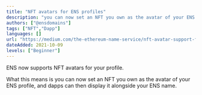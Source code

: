 ```yaml
---
title: "NFT avatars for ENS profiles"
description: "you can now set an NFT you own as the avatar of your ENS profile, and dapps can then display it alongside your ENS name."
authors: ["@ensdomains"]
tags: ["NFT","Dapp"]
languages: []
url: "https://medium.com/the-ethereum-name-service/nft-avatar-support-for-ens-profiles-bd4a5553f089"
dateAdded: 2021-10-09
levels: ["Beginner"]
---
```


ENS now supports NFT avatars for your profile.

What this means is you can now set an NFT you own as the avatar of your ENS profile, and dapps can then display it alongside your ENS name.